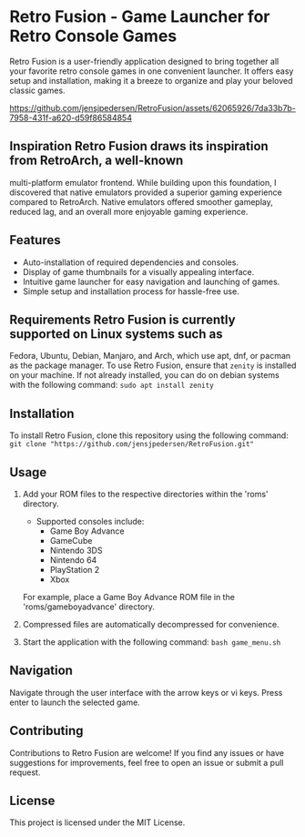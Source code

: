 # Retro Fusion - Game Launcher for Retro Console Games
Retro Fusion is a user-friendly application designed to bring together all your
favorite retro console games in one convenient launcher. It offers easy setup
and installation, making it a breeze to organize and play your beloved classic
games.



https://github.com/jensjpedersen/RetroFusion/assets/62065926/7da33b7b-7958-431f-a620-d59f86584854



## Inspiration Retro Fusion draws its inspiration from RetroArch, a well-known
multi-platform emulator frontend. While building upon this foundation, I
discovered that native emulators provided a superior gaming experience compared
to RetroArch. Native emulators offered smoother gameplay, reduced lag, and an
overall more enjoyable gaming experience.

## Features
* Auto-installation of required dependencies and consoles.
* Display of game thumbnails for a visually appealing interface.
* Intuitive game launcher for easy navigation and launching of games.
* Simple setup and installation process for hassle-free use.

## Requirements Retro Fusion is currently supported on Linux systems such as
Fedora, Ubuntu, Debian, Manjaro, and Arch, which use apt, dnf, or pacman as the
package manager. To use Retro Fusion, ensure that `zenity` is installed on your
machine. If not already installed, you can do on debian systems with the following command:
`sudo apt install zenity` 


## Installation
To install Retro Fusion, clone this repository using the following command:
`git clone "https://github.com/jensjpedersen/RetroFusion.git"` 


## Usage
1. Add your ROM files to the respective directories within the 'roms' directory.
   - Supported consoles include:
     * Game Boy Advance
     * GameCube
     * Nintendo 3DS
     * Nintendo 64
     * PlayStation 2
     * Xbox

   For example, place a Game Boy Advance ROM file in the 'roms/gameboyadvance' directory.

2. Compressed files are automatically decompressed for convenience.

3. Start the application with the following command:
`bash game_menu.sh` 


## Navigation
Navigate through the user interface with the arrow keys or vi keys. Press enter
to launch the selected game.

## Contributing
Contributions to Retro Fusion are welcome! If you find any issues or have
suggestions for improvements, feel free to open an issue or submit a pull
request.

## License
This project is licensed under the MIT License.



